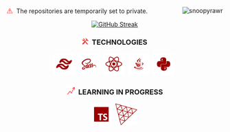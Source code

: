 
<p><img src="https://github.com/Snoopyrawr/Snoopyrawr/blob/main/notice-001.png" title="Tools" alt="Tools" width="15" height="15"/>&nbsp; The repositories are temporarily set to private. <img align="right" src="https://komarev.com/ghpvc/?username=snoopyrawr&label=Visitors&color=9a0000&style=flat" alt="snoopyrawr" /> </p>

<p align="center">
<a href="https://git.io/streak-stats"><img src="https://streak-stats.demolab.com?user=Snoopyrawr&theme=shadow-red&border_radius=10&date_format=%5BY%20%5DM%20j" alt="GitHub Streak" /></a>
</p>

<h3 align="center">
<img src="https://github.com/Snoopyrawr/Snoopyrawr/blob/main/tools.png" title="Tools" alt="Tools" width="15" height="15"/>&nbsp; TECHNOLOGIES
</h3>

<p  align="center">
   <img src="https://github.com/Snoopyrawr/Snoopyrawr/blob/main/tailwind.png" title="Tailwind" alt="Tailwind" width="50" height="50"/>&nbsp;
   <img src="https://github.com/Snoopyrawr/Snoopyrawr/blob/main/sass.png" title="SASS" alt="SASS" width="50" height="50"/>&nbsp;
  <img src="https://github.com/Snoopyrawr/Snoopyrawr/blob/main/react.png" title="React" alt="React" width="50" height="50"/>&nbsp;
  <img src="https://github.com/Snoopyrawr/Snoopyrawr/blob/main/java.png" title="Java" alt="Java" width="50" height="50"/>&nbsp;
  <img src="https://github.com/Snoopyrawr/Snoopyrawr/blob/main/python.png" title="Python" alt="Python" width="50" height="50"/>&nbsp;
</p>

<h3 align="center">
<img src="https://github.com/Snoopyrawr/Snoopyrawr/blob/main/learning.png" title="Learning in Progress" alt="Learning in Progress" width="20" height="20"/>&nbsp; LEARNING IN PROGRESS
</h3>

<p  align="center">
   <img src="https://github.com/Snoopyrawr/Snoopyrawr/blob/main/typescript.png" title="Typescript" alt="Typescript" width="50" height="50"/>&nbsp;
   <img src="https://github.com/Snoopyrawr/Snoopyrawr/blob/main/three-js.png" title="Three.js" alt="Three.js" width="50" height="50"/>&nbsp;
</p>
